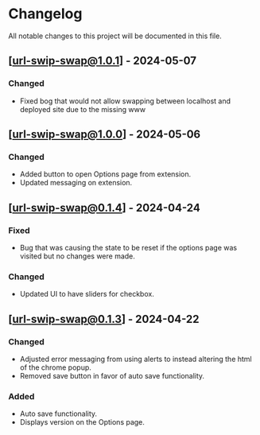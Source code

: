 # Changelog

All notable changes to this project will be documented in this file.

## [url-swip-swap@1.0.1] - 2024-05-07

### Changed

- Fixed bog that would not allow swapping between localhost and deployed site due to the missing www

## [url-swip-swap@1.0.0] - 2024-05-06

### Changed

- Added button to open Options page from extension.
- Updated messaging on extension.

## [url-swip-swap@0.1.4] - 2024-04-24

### Fixed

- Bug that was causing the state to be reset if the options page was visited but no changes were made.

### Changed

- Updated UI to have sliders for checkbox.

## [url-swip-swap@0.1.3] - 2024-04-22

### Changed

- Adjusted error messaging from using alerts to instead altering the html of the chrome popup.
- Removed save button in favor of auto save functionality.

### Added

- Auto save functionality.
- Displays version on the Options page.
